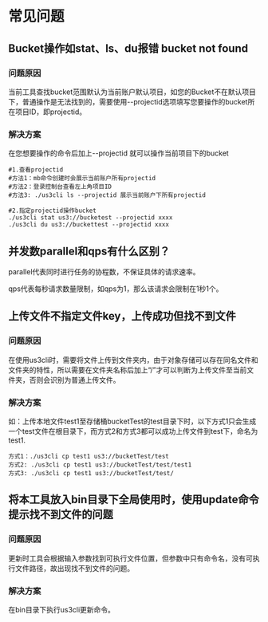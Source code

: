 # 常见问题

## Bucket操作如stat、ls、du报错 bucket not found

### 问题原因

当前工具查找bucket范围默认为当前账户默认项目，如您的Bucket不在默认项目下，普通操作是无法找到的，需要使用--projectid选项填写您要操作的bucket所在项目ID，即projectid。

### 解决方案

在您想要操作的命令后加上--projectid <projectid> 就可以操作当前项目下的bucket

```
#1.查看projectid
#方法1：mb命令创建时会展示当前账户所有projectid
#方法2：登录控制台查看左上角项目ID
#方法3: ./us3cli ls --projectid 展示当前账户下所有projectid

#2.指定projectid操作bucket
./us3cli stat us3://bucketest --projectid xxxx
./us3cli du us3://buckettest --projectid xxxx
```

## 并发数parallel和qps有什么区别？

parallel代表同时进行任务的协程数，不保证具体的请求速率。

qps代表每秒请求数量限制，如qps为1，那么该请求会限制在1秒1个。

## 上传文件不指定文件key，上传成功但找不到文件

### 问题原因

在使用us3cli时，需要将文件上传到文件夹内，由于对象存储可以存在同名文件和文件夹的特性，所以需要在文件夹名称后加上“/”才可以判断为上传文件至当前文件夹，否则会识别为普通上传文件。

### 解决方案

如：上传本地文件test1至存储桶bucketTest的test目录下时，以下方式1只会生成一个test文件在根目录下，而方式2和方式3都可以成功上传文件到test下，命名为test1.

```
方式1：./us3cli cp test1 us3://bucketTest/test
方式2: ./us3cli cp test1 us3://bucketTest/test/test1
方式3: ./us3cli cp test1 us3://bucketTest/test/
```

## 将本工具放入bin目录下全局使用时，使用update命令提示找不到文件的问题

### 问题原因

更新时工具会根据输入参数找到可执行文件位置，但参数中只有命令名，没有可执行文件路径，故出现找不到文件的问题。

### 解决方案

在bin目录下执行us3cli更新命令。
